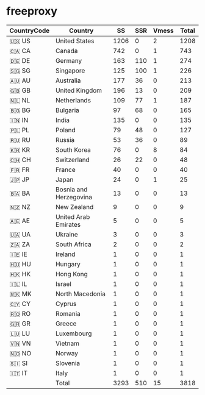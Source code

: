 # freeproxy

|CountryCode|Country|SS|SSR|Vmess|Total|
|  ----  | ----  |  ----  | ----  |  ----  | ----  |
|🇺🇸 US|United States|1206|0|2|1208|
|🇨🇦 CA|Canada|742|0|1|743|
|🇩🇪 DE|Germany|163|110|1|274|
|🇸🇬 SG|Singapore|125|100|1|226|
|🇦🇺 AU|Australia|177|36|0|213|
|🇬🇧 GB|United Kingdom|196|13|0|209|
|🇳🇱 NL|Netherlands|109|77|1|187|
|🇧🇬 BG|Bulgaria|97|68|0|165|
|🇮🇳 IN|India|135|0|0|135|
|🇵🇱 PL|Poland|79|48|0|127|
|🇷🇺 RU|Russia|53|36|0|89|
|🇰🇷 KR|South Korea|76|0|8|84|
|🇨🇭 CH|Switzerland|26|22|0|48|
|🇫🇷 FR|France|40|0|0|40|
|🇯🇵 JP|Japan|24|0|1|25|
|🇧🇦 BA|Bosnia and Herzegovina|13|0|0|13|
|🇳🇿 NZ|New Zealand|9|0|0|9|
|🇦🇪 AE|United Arab Emirates|5|0|0|5|
|🇺🇦 UA|Ukraine|3|0|0|3|
|🇿🇦 ZA|South Africa|2|0|0|2|
|🇮🇪 IE|Ireland|1|0|0|1|
|🇭🇺 HU|Hungary|1|0|0|1|
|🇭🇰 HK|Hong Kong|1|0|0|1|
|🇮🇱 IL|Israel|1|0|0|1|
|🇲🇰 MK|North Macedonia|1|0|0|1|
|🇨🇾 CY|Cyprus|1|0|0|1|
|🇷🇴 RO|Romania|1|0|0|1|
|🇬🇷 GR|Greece|1|0|0|1|
|🇱🇺 LU|Luxembourg|1|0|0|1|
|🇻🇳 VN|Vietnam|1|0|0|1|
|🇳🇴 NO|Norway|1|0|0|1|
|🇸🇮 SI|Slovenia|1|0|0|1|
|🇮🇹 IT|Italy|1|0|0|1|
||Total|3293|510|15|3818|
